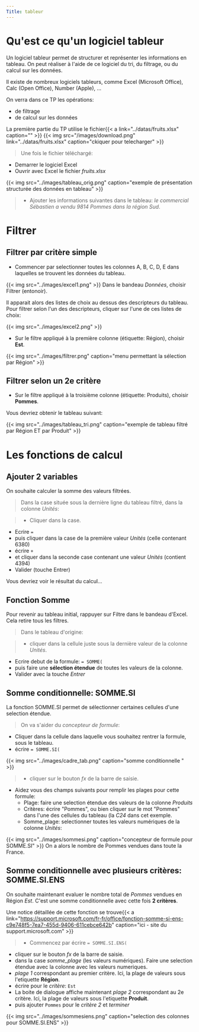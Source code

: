 ```yaml
---
Title: tableur
---
```


# Qu'est ce qu'un logiciel tableur
Un logiciel tableur permet de structurer et représenter les informations en tableau. On peut réaliser à l'aide de ce logiciel du tri, du filtrage, ou du calcul sur les données.

Il existe de nombreux logiciels tableurs, comme Excel (Microsoft Office), Calc (Open Office), Number (Apple), ...

On verra dans ce TP les opérations:

* de filtrage
* de calcul sur les données

La première partie du TP utilise le fichier{{< a link="../datas/fruits.xlsx" caption="" >}}
{{< img src="/images/download.png" link="../datas/fruits.xlsx" caption="ckiquer pour telecharger" >}}
> Une fois le fichier téléchargé:

* Demarrer le logiciel Excel
* Ouvrir avec Excel le fichier *fruits.xlsx*



{{< img src="../images/tableau_orig.png" caption="exemple de présentation structurée des données en tableau" >}}
> * Ajouter les informations suivantes dans le tableau: *le commercial Sébastien a vendu 9814 Pommes dans la région Sud*.


<!--
# La notion de variable
Dans le tableur, une cellule EST une variable.

On peut accéder à la valeur d'une cellule à partir de ses coordonnées. C'est equivalent au nom de la variable que l'on a vu pour le langage Python.

## Copie par valeur

> Testez vous-même:


> * Dans la case **jaune**, de coordonnée **H2**, vous allez copier-coller le contenu de la cellule **C5**: 
> 	* Faites un clic droit dans la cellule **C5**. Choisir *copier*
>	* Faites un clic droit dans le cellule **H2**. Choisir *collage special*, puis *valeur*.
* Modifier alors le mot écrit dans la case **C5**: Est-ce que cela modifie le contenu de la case **C5**?

## Copie par référence

> Testez vous-même:


> * Dans la case **rose**, de coordonnée **I2**, vous allez copier-coller la référence de la cellule **C5**: 
> 	* écrire `=` dans la cellule **I2**
>	* puis cliquer dans le cellule **C5**.  Valider (touche Entrer).
* Modifier alors le mot écrit dans la case **C5**: Est-ce que cela modifie le contenu de la case **C5**?

Que remarque t-on? 

*Cette fois, le contenu de la cellule se met automatiquement à jour: dès que l'on saisie et valide une entrée, toute la feuille est recalculée, et les cellules copiées par référence sont modifiées.*



# Travailler sur une copie du tableau

## Copier le tableau par référence
> Dans une zone située sous le tableau original: 

> * faire un copier coller des **etiquettes** du tableau
* recopier une cellule: écrire l'opérateur `=` dans la premiere ligne, premiere colonne de ce nouveau tableau. 
* Puis cliquer dans la case correspondante du tableau d'origine. Que constatez vous? ... Vous venez de faire une copie de la VALEUR de la cellule d'origine.
* **étendre la formule** de la cellule: en largeur, puis en hauteur. (voir{{< a link="https://www.cours-gratuit.com/tutoriel-excel/tutoriel-excel-comment-etendre-une-formule#:~:text=Vous%20devez%20faire%20ce%20qui,en%20une%20croix%20noire%20%C3%A9paisse." caption="les explications sur cette page" >}}
{{< img src="../images/select.gif" caption="faire une selection étendue" >}}
Vous avez réalisé une copie de votre tableau original. Une modification de ce tableau entraine une modification du 2e tableau.

{{< img src="../images/copie_tab.png" caption="Copie du tableau" >}}
> Testez le vous même: Modifiez la valeur de la cellule en rouge du premier tableau. Vous devriez voir une modification sur le 2e tableau.

Annulez ensuite votre modification. (CTRL + z)

-->

# Filtrer 
## Filtrer par critère simple
* Commencer par selectionner toutes les colonnes A, B, C, D, E dans laquelles se trouvent les données du tableau.

{{< img src="../images/excel1.png" >}}
Dans le bandeau *Données*, choisir Filtrer (entonoir).

Il apparait alors des listes de choix au dessus des descripteurs du tableau. Pour filtrer selon l'un des descripteurs, cliquer sur l'une de ces listes de choix:

{{< img src="../images/excel2.png" >}}
* Sur le filtre appliqué à la première colonne (étiquette: Région), choisir **Est**.

{{< img src="../images/filtrer.png" caption="menu permettant la sélection par Région" >}}
## Filtrer selon un 2e critère
* Sur le filtre appliqué à la troisième colonne (étiquette: Produits), choisir **Pommes**.

Vous devriez obtenir le tableau suivant:

{{< img src="../images/tableau_tri.png" caption="exemple de tableau filtré par Région ET par Produit" >}}


# Les fonctions de calcul
## Ajouter 2 variables
On souhaite calculer la somme des valeurs filtrées.

> Dans la case située sous la dernière ligne du tableau filtré, dans la colonne *Unités*: 

> * Cliquer dans la case.
* Ecrire `=`
* puis cliquer dans la case de la première valeur *Unités* (celle contenant 6380)
* écrire `+`
* et cliquer dans la seconde case contenant une valeur *Unités* (contient 4394)
* Valider (touche Entrer)

Vous devriez voir le résultat du calcul...

## Fonction Somme
Pour revenir au tableau initial, rappuyer sur Filtre dans le bandeau d'Excel.
<br>Cela retire tous les filtres.

> Dans le tableau d'origine: 

> * cliquer dans la cellule juste sous la dernière valeur de la colonne *Unités*. 
* Ecrire debut de la formule: `= SOMME(` 
* puis faire une **sélection étendue** de toutes les valeurs de la colonne. 
* Valider avec la touche *Entrer*

## Somme conditionnelle: SOMME.SI
La fonction SOMME.SI permet de sélectionner certaines cellules d'une selection étendue.

> On va s'aider du *concepteur de formule*:

* Cliquer dans la cellule dans laquelle vous souhaitez rentrer la formule, sous le tableau.
* écrire `= SOMME.SI(`

{{< img src="../images/cadre_tab.png" caption="somme conditionnelle " >}}
> * cliquer sur le bouton *fx* de la barre de saisie.
* Aidez vous des champs suivants pour remplir les plages pour cette formule:
	* Plage: faire une selection étendue des valeurs de la colonne *Produits*
	* Critères: écrire "Pommes", ou bien cliquer sur le mot "Pommes" dans l'une des cellules du tableau (la *C24* dans cet exemple.
	* Somme_plage: selectionner toutes les valeurs numériques de la colonne *Unités*:

{{< img src="../images/sommesi.png" caption="concepteur de formule pour SOMME.SI" >}}
On a alors le nombre de Pommes vendues dans toute la France.

## Somme conditionnelle avec plusieurs critères: SOMME.SI.ENS
On souhaite maintenant evaluer le nombre total de *Pommes* vendues en Région *Est*. C'est une somme conditionnelle avec cette fois **2 critères**.

Une notice détaillée de cette fonction se trouve{{< a link="https://support.microsoft.com/fr-fr/office/fonction-somme-si-ens-c9e748f5-7ea7-455d-9406-611cebce642b" caption="ici - site du support.microsoft.com" >}}

> * Commencez par écrire `= SOMME.SI.ENS(`
* cliquer sur le bouton *fx* de la barre de saisie.
* dans la case *somme_plage* (les valeurs numériques). Faire une selection étendue avec la colonne avec les valeurs numeriques.
* *plage 1* correspondant au premier critère. Ici, la plage de valeurs sous l'etiquette **Région**. 
* écrire pour le *critère*: `Est`
* La boite de dialogue affiche maintenant *plage 2* correspondant au 2e critère. Ici, la plage de valeurs sous l'etiquette **Produit**.
* puis ajouter `Pommes` pour le *critère 2* et *terminer*

{{< img src="../images/sommesiens.png" caption="selection des colonnes pour SOMME.SI.ENS" >}}








